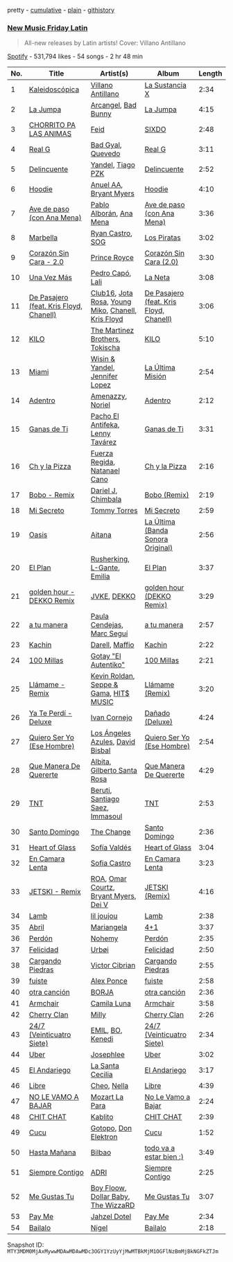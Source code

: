 pretty - [cumulative](/playlists/cumulative/37i9dQZF1DX1hVRardJ30X.md) - [plain](/playlists/plain/37i9dQZF1DX1hVRardJ30X) - [githistory](https://github.githistory.xyz/mackorone/spotify-playlist-archive/blob/main/playlists/plain/37i9dQZF1DX1hVRardJ30X)

### [New Music Friday Latin](https://open.spotify.com/playlist/37i9dQZF1DX1hVRardJ30X)

> All\-new releases by Latin artists! Cover: Villano Antillano

[Spotify](https://open.spotify.com/user/spotify) - 531,794 likes - 54 songs - 2 hr 48 min

| No. | Title | Artist(s) | Album | Length |
|---|---|---|---|---|
| 1 | [Kaleidoscópica](https://open.spotify.com/track/6M1qcLBhSBIDMmC9wprnLK) | [Villano Antillano](https://open.spotify.com/artist/1pi7nGhOM7PTHR5YEgXVGq) | [La Sustancia X](https://open.spotify.com/album/3vNcWxeBpYQJ9OkAcm3ch3) | 2:34 |
| 2 | [La Jumpa](https://open.spotify.com/track/5MxFWjuqQIsbNWbMdMdbli) | [Arcangel](https://open.spotify.com/artist/4SsVbpTthjScTS7U2hmr1X), [Bad Bunny](https://open.spotify.com/artist/4q3ewBCX7sLwd24euuV69X) | [La Jumpa](https://open.spotify.com/album/6LOhj1aK7vkGHJXtKU16PN) | 4:15 |
| 3 | [CHORRITO PA LAS ANIMAS](https://open.spotify.com/track/0CYTGMBYkwUxrj1MWDLrC5) | [Feid](https://open.spotify.com/artist/2LRoIwlKmHjgvigdNGBHNo) | [SIXDO](https://open.spotify.com/album/31L7J7AO993tSBxAunoeoa) | 2:48 |
| 4 | [Real G](https://open.spotify.com/track/6WU2eYUtOL91iROonROPyh) | [Bad Gyal](https://open.spotify.com/artist/4F4pp8NUW08JuXwnoxglpN), [Quevedo](https://open.spotify.com/artist/52iwsT98xCoGgiGntTiR7K) | [Real G](https://open.spotify.com/album/4zQmGdxbD2EOKItaKLMnrC) | 3:11 |
| 5 | [Delincuente](https://open.spotify.com/track/16xxTZHVPcKi9R3hwY6k0y) | [Yandel](https://open.spotify.com/artist/0eHQ9o50hj6ZDNBt6Ys1sD), [Tiago PZK](https://open.spotify.com/artist/5Y3MV9DZ0d87NnVm56qSY1) | [Delincuente](https://open.spotify.com/album/10Abca73iOgyBWR0EsZoDU) | 2:52 |
| 6 | [Hoodie](https://open.spotify.com/track/7DtsTnAn320fWxiw6bdAHe) | [Anuel AA](https://open.spotify.com/artist/2R21vXR83lH98kGeO99Y66), [Bryant Myers](https://open.spotify.com/artist/6w9ToX5slZ4uIdmD17hJ3c) | [Hoodie](https://open.spotify.com/album/4hbG4DAg7wlYF6cvmYv9Hb) | 4:10 |
| 7 | [Ave de paso \(con Ana Mena\)](https://open.spotify.com/track/41qCPzahT6jEvZiIFYyycC) | [Pablo Alborán](https://open.spotify.com/artist/5M9Bb4adKAgrOFOhc05Y50), [Ana Mena](https://open.spotify.com/artist/6k8mwkKJKKjBILo7ypBspl) | [Ave de paso \(con Ana Mena\)](https://open.spotify.com/album/6BArEoaNbHcObUE1DNELBn) | 3:36 |
| 8 | [Marbella](https://open.spotify.com/track/5mPuQwzVR3E7N43FxBBljc) | [Ryan Castro](https://open.spotify.com/artist/7j6DKwmjbxvpQO8h914uEz), [SOG](https://open.spotify.com/artist/18dspUI6gqabm5XCC2RcUD) | [Los Piratas](https://open.spotify.com/album/4fdcBGBSQvtI1DZ0PVxqCY) | 3:02 |
| 9 | [Corazón Sin Cara \- 2.0](https://open.spotify.com/track/2KYJkrhsEOmyUgeFPCHvkD) | [Prince Royce](https://open.spotify.com/artist/3MHaV05u0io8fQbZ2XPtlC) | [Corazón Sin Cara \(2.0\)](https://open.spotify.com/album/5HDywuzxDTbHC3FyKsv4bK) | 3:30 |
| 10 | [Una Vez Más](https://open.spotify.com/track/1Pm4oHKLf3IrPYjn8OajCg) | [Pedro Capó](https://open.spotify.com/artist/4QVBYiagIaa6ZGSPMbybpy), [Lali](https://open.spotify.com/artist/22P1OY4TRFRwhP0q29loQ8) | [La Neta](https://open.spotify.com/album/4jL4G1XbqAKQjp3irG9kl1) | 3:08 |
| 11 | [De Pasajero \(feat\. Kris Floyd, Chanell\)](https://open.spotify.com/track/55PITly4i7NIeKGavpWGnj) | [Club16](https://open.spotify.com/artist/2MXDat5eYxVcnHht0N2uSF), [Jota Rosa](https://open.spotify.com/artist/7gK06FGYa8dtJogKJXAG80), [Young Miko](https://open.spotify.com/artist/3qsKSpcV3ncke3hw52JSMB), [Chanell](https://open.spotify.com/artist/5cDfQlhT80II3f2ECXm6oA), [Kris Floyd](https://open.spotify.com/artist/7aG8YUI5alfF2pi0n5Cg5H) | [De Pasajero \(feat\. Kris Floyd, Chanell\)](https://open.spotify.com/album/6zAamQyFkO3KAx0m9k2OZO) | 3:06 |
| 12 | [KILO](https://open.spotify.com/track/5OTSZ0D28LQQ7eyQBVykFM) | [The Martinez Brothers](https://open.spotify.com/artist/7B1LLuCQk13H4Mb6CFBftU), [Tokischa](https://open.spotify.com/artist/2p4aN0Uxkk3iT3HK0cJ2cJ) | [KILO](https://open.spotify.com/album/52AvyYxCRm3RbgeIPebr0y) | 5:10 |
| 13 | [Miami](https://open.spotify.com/track/2wRlMMLTfPao0vHpAJPtlY) | [Wisin & Yandel](https://open.spotify.com/artist/1wZtkThiXbVNtj6hee6dz9), [Jennifer Lopez](https://open.spotify.com/artist/2DlGxzQSjYe5N6G9nkYghR) | [La Última Misión](https://open.spotify.com/album/08QB1puuJGgRx8N7Yn1twL) | 2:54 |
| 14 | [Adentro](https://open.spotify.com/track/4kG3m7rHjUJUJjhphH2m99) | [Amenazzy](https://open.spotify.com/artist/6kq4GHwUcUojGIu0ziSNXf), [Noriel](https://open.spotify.com/artist/3RtNN1VnooWEn3KQk03DUL) | [Adentro](https://open.spotify.com/album/5InIWV3przLuEIDwlbtxyU) | 2:12 |
| 15 | [Ganas de Ti](https://open.spotify.com/track/791kF1u1fflDhWfXs98QCL) | [Pacho El Antifeka](https://open.spotify.com/artist/03Enzet8KLMkjdeQnbqbmn), [Lenny Tavárez](https://open.spotify.com/artist/1pQWsZQehhS4wavwh7Fnxd) | [Ganas de Ti](https://open.spotify.com/album/4tdBbMgmNpN0mOEMswLmu9) | 3:31 |
| 16 | [Ch y la Pizza](https://open.spotify.com/track/1ySH55O0zbQBR77q8wQEyn) | [Fuerza Regida](https://open.spotify.com/artist/0ys2OFYzWYB5hRDLCsBqxt), [Natanael Cano](https://open.spotify.com/artist/0elWFr7TW8piilVRYJUe4P) | [Ch y la Pizza](https://open.spotify.com/album/6VaUzblJhXxcLimTzdImEa) | 2:16 |
| 17 | [Bobo \- Remix](https://open.spotify.com/track/27MRm3ERqaasIuqqONCgep) | [Dariel J](https://open.spotify.com/artist/2pam2WdDEmpm4xYsUcFlPI), [Chimbala](https://open.spotify.com/artist/4VVEpEhC8NcR7AqNEds42U) | [Bobo \(Remix\)](https://open.spotify.com/album/0ZatlaLzcdWxzLaSivJDae) | 2:19 |
| 18 | [Mi Secreto](https://open.spotify.com/track/0EL8nDCstXlfIUONRc8JTj) | [Tommy Torres](https://open.spotify.com/artist/264nbMzGPSkDZqTY8nXwCG) | [Mi Secreto](https://open.spotify.com/album/78zqrmLSjeNYaebSKuYzA8) | 2:59 |
| 19 | [Oasis](https://open.spotify.com/track/1bU795MH97xqMytiTzvHdI) | [Aitana](https://open.spotify.com/artist/7eLcDZDYHXZCebtQmVFL25) | [La Última \(Banda Sonora Original\)](https://open.spotify.com/album/2K8Jw6BgO5befV6LSdYXur) | 2:56 |
| 20 | [El Plan](https://open.spotify.com/track/7kwWynCThNe0IhUTxjRxtW) | [Rusherking](https://open.spotify.com/artist/3Apb2lGmGJaBmr0TTBJvIZ), [L\-Gante](https://open.spotify.com/artist/4YYxffPVDFe9XoqqbRW6Bq), [Emilia](https://open.spotify.com/artist/0AqlFI0tz2DsEoJlKSIiT9) | [El Plan](https://open.spotify.com/album/5eqFHmdJbYwxVQ9xDMF7Ql) | 3:37 |
| 21 | [golden hour \- DEKKO Remix](https://open.spotify.com/track/1vVWWMHBcxdL4KZxDaiBSO) | [JVKE](https://open.spotify.com/artist/164Uj4eKjl6zTBKfJLFKKK), [DEKKO](https://open.spotify.com/artist/6ZvYYrrfpb1Z7kICDyxWQE) | [golden hour \(DEKKO Remix\)](https://open.spotify.com/album/0tfbPZUnR6pTmBNxTnzjZm) | 3:29 |
| 22 | [a tu manera](https://open.spotify.com/track/2UulR6rTDXUGiPUkw01EMG) | [Paula Cendejas](https://open.spotify.com/artist/4EiI7Vls0NB16jLuexzCHC), [Marc Seguí](https://open.spotify.com/artist/5FQ8tBUtIamA2hRtatrYUF) | [a tu manera](https://open.spotify.com/album/7JSN1eVuYb4smT9EhBqK4g) | 2:57 |
| 23 | [Kachin](https://open.spotify.com/track/6mhWPv4qu7hBmBZlRs5vza) | [Darell](https://open.spotify.com/artist/1TtXnWcUs0FCkaZDPGYHdf), [Maffio](https://open.spotify.com/artist/5RzT7CM6Ot0sh0EHefMicV) | [Kachin](https://open.spotify.com/album/2pN1aM6Qq2mTsoHO1VosvY) | 2:22 |
| 24 | [100 Millas](https://open.spotify.com/track/6M5ZIM1AuWIlj5zkGcUPiN) | [Gotay "El Autentiko"](https://open.spotify.com/artist/6ieK9Ddas29reReO60on3o) | [100 Millas](https://open.spotify.com/album/5xI0QYkVNDYOjE8sPQqVZ3) | 2:21 |
| 25 | [Llámame \- Remix](https://open.spotify.com/track/6su7DzwrexLTCYBadDG4iR) | [Kevin Roldan](https://open.spotify.com/artist/1RBzGO6Nm3uyhUSxP7EDWO), [Seppe & Gama](https://open.spotify.com/artist/0F5CR3Pa9bThSXd4kyedcg), [HIT$ MUSIC](https://open.spotify.com/artist/44ALfmkGESKyMbbRrvw9gT) | [Llámame \(Remix\)](https://open.spotify.com/album/0jGKEYr3DgS2wwRkH3iwwP) | 3:20 |
| 26 | [Ya Te Perdí \- Deluxe](https://open.spotify.com/track/4Nvm7kFymlxLeF5Qd69nuB) | [Ivan Cornejo](https://open.spotify.com/artist/6PH3FLQAxtqYy46Zv08bpV) | [Dañado \(Deluxe\)](https://open.spotify.com/album/7dFnP4kqkS8va6P0UiVKaW) | 4:24 |
| 27 | [Quiero Ser Yo \(Ese Hombre\)](https://open.spotify.com/track/6gSo55R1Kl9qN3JiD4YtzD) | [Los Ángeles Azules](https://open.spotify.com/artist/0ZCO8oVkMj897cKgFH7fRW), [David Bisbal](https://open.spotify.com/artist/5gOJTI4TusSENizxhcG7jB) | [Quiero Ser Yo \(Ese Hombre\)](https://open.spotify.com/album/2TVZbwxhpXOlmGm0nZQd6q) | 2:54 |
| 28 | [Que Manera De Quererte](https://open.spotify.com/track/4fxCThGryzRzAt0E7r5R9Z) | [Albita](https://open.spotify.com/artist/4BFJdlcCGjmEEnDaUNdB4a), [Gilberto Santa Rosa](https://open.spotify.com/artist/27vNK840zYq6IfDijHPsv1) | [Que Manera De Quererte](https://open.spotify.com/album/621ZpF0yR8tu0a8GhyKrSn) | 4:29 |
| 29 | [TNT](https://open.spotify.com/track/333ABrYFF167f1S7UysiO3) | [Beruti](https://open.spotify.com/artist/4Ozcco9RkNmJtg7qkCy8zI), [Santiago Saez](https://open.spotify.com/artist/6cH6fFLynkDD94hGNqacHV), [Immasoul](https://open.spotify.com/artist/21neefJLiFuSR6sQlHDblG) | [TNT](https://open.spotify.com/album/0zcLHwrA7kV75InWNx0pS9) | 2:53 |
| 30 | [Santo Domingo](https://open.spotify.com/track/0iLN9FL8qQNsd13N5TVPAX) | [The Change](https://open.spotify.com/artist/0zIwbOKRX5V7rdUMsjX9dK) | [Santo Domingo](https://open.spotify.com/album/7MHtcxNInflrOkle3BVSSI) | 2:36 |
| 31 | [Heart of Glass](https://open.spotify.com/track/4qAuQIFDIlQUDLUQN1aPHp) | [Sofía Valdés](https://open.spotify.com/artist/0caswMNVJ7vPNC1Z7NOeCT) | [Heart of Glass](https://open.spotify.com/album/6HNtZqQFvOItPMymFKMqO7) | 3:04 |
| 32 | [En Camara Lenta](https://open.spotify.com/track/6rHlebUvcnfndGTIDB66gY) | [Sofia Castro](https://open.spotify.com/artist/54Dm36Il3hbJON4caC9ofw) | [En Camara Lenta](https://open.spotify.com/album/4B50gmMfVnHcMyURL9cZiq) | 3:23 |
| 33 | [JETSKI \- Remix](https://open.spotify.com/track/0ncCaYom8GIvfCjuecL2eP) | [ROA](https://open.spotify.com/artist/4cYbf45YbZptNISnhay0xH), [Omar Courtz](https://open.spotify.com/artist/3E12tRURRvPfHz0hAMCFYc), [Bryant Myers](https://open.spotify.com/artist/6w9ToX5slZ4uIdmD17hJ3c), [Dei V](https://open.spotify.com/artist/2YRyPiW98bpkARAS4B3OQP) | [JETSKI \(Remix\)](https://open.spotify.com/album/13W7b2LEH1MpoWPQzNpsHI) | 4:16 |
| 34 | [Lamb](https://open.spotify.com/track/1A9N05ZPTLWoDWTDGxWZ8z) | [lil joujou](https://open.spotify.com/artist/6UhGN5pVzgbBYjpqkxKM5F) | [Lamb](https://open.spotify.com/album/25RW5q6ZVQGv6GC3Mv6SXM) | 2:38 |
| 35 | [Abril](https://open.spotify.com/track/50o1XBmCMpoasw39taO8V1) | [Mariangela](https://open.spotify.com/artist/6rbhHufoSGkldXNhOtb6Mf) | [4+1](https://open.spotify.com/album/2DvddMCiT9dskF1esH7vut) | 3:37 |
| 36 | [Perdón](https://open.spotify.com/track/29M6pJLcQiCaO15QhPrHFT) | [Nohemy](https://open.spotify.com/artist/4EinPz5K01c3pu8ufwvD3P) | [Perdón](https://open.spotify.com/album/2jlVRYddldWw0PvazEfALS) | 2:35 |
| 37 | [Felicidad](https://open.spotify.com/track/1x2vZ3TgbFyAtmTEStNmUh) | [Urbøi](https://open.spotify.com/artist/4THv7qQa82UNW5DTtEqNOy) | [Felicidad](https://open.spotify.com/album/2WvuVN9e6qMTH5QWZIjka0) | 2:50 |
| 38 | [Cargando Piedras](https://open.spotify.com/track/2UjPnCrGVhtnLGVfZ27jgc) | [Victor Cibrian](https://open.spotify.com/artist/1iXdpCz3AeLEAvzqeNodt8) | [Cargando Piedras](https://open.spotify.com/album/2Z7e1CJ88hnq2tu47vK207) | 2:55 |
| 39 | [fuiste](https://open.spotify.com/track/6eS0nYJ6XDrdZfkvUotzp3) | [Alex Ponce](https://open.spotify.com/artist/2rtnKY7iQJHIEBnOd66DCO) | [fuiste](https://open.spotify.com/album/1rrMseTyOHnWnU6dbqZC2A) | 2:58 |
| 40 | [otra canción](https://open.spotify.com/track/2MHt7GnsqxgN3JmLmpxV0S) | [BORJA](https://open.spotify.com/artist/3n3mizV0nZXD1pKzRGoBGw) | [otra canción](https://open.spotify.com/album/60O8Hgw5ZKxk5kRWoXcsoT) | 2:36 |
| 41 | [Armchair](https://open.spotify.com/track/4mM8j47ojwcplkxlGRgGtg) | [Camila Luna](https://open.spotify.com/artist/1aMXU2xuC6FdOyD7SFdL3X) | [Armchair](https://open.spotify.com/album/4SKSmSbWIBrw3J1bOYIM7O) | 3:58 |
| 42 | [Cherry Clan](https://open.spotify.com/track/5fsi4dT2XHrXcjVhtCbXa9) | [Milly](https://open.spotify.com/artist/7kXCcNRLEnblbTAppPraBp) | [Cherry Clan](https://open.spotify.com/album/0TMVQn0rfA3oc5xwBrpSCr) | 2:26 |
| 43 | [24/7 \(Veinticuatro Siete\)](https://open.spotify.com/track/2Qn2wHU8bcXuxAMfbhl4QG) | [EMIL](https://open.spotify.com/artist/5XeDmt0B3iDEHhLft6kr8a), [BO](https://open.spotify.com/artist/5ypVMdb4muzn345Pq36FfJ), [Kenedi](https://open.spotify.com/artist/1Xu6ojku8vwB3wSpkADisk) | [24/7 \(Veinticuatro Siete\)](https://open.spotify.com/album/3SXrdl36hqmYhR1GUTWDry) | 2:34 |
| 44 | [Uber](https://open.spotify.com/track/44ZdEjoT6XMlqVT5bGuCsc) | [Josephlee](https://open.spotify.com/artist/4pjKgubEZt1C7vtkDhsfyY) | [Uber](https://open.spotify.com/album/4NMVnR8X6trdUdmh2INuVh) | 3:02 |
| 45 | [El Andariego](https://open.spotify.com/track/7wHbXIqqJuQpYSp0d8TRw6) | [La Santa Cecilia](https://open.spotify.com/artist/2FZrEn80eCoWrrkGXPLF0v) | [El Andariego](https://open.spotify.com/album/5wWLO2m9ivtQ3uS2Cs1xnu) | 3:17 |
| 46 | [Libre](https://open.spotify.com/track/6zmlvhQshwFBAIpOOAEVfb) | [Cheo](https://open.spotify.com/artist/2sshGYdyr1ZEl4Np76RRxG), [Nella](https://open.spotify.com/artist/6hgiVWraSMs9mbUrhPq8Oh) | [Libre](https://open.spotify.com/album/7oBjTSSK15OF6X5kFJJugd) | 4:39 |
| 47 | [NO LE VAMO A BAJAR](https://open.spotify.com/track/6dklNMmKRB4IFv5jPGzrqW) | [Mozart La Para](https://open.spotify.com/artist/0odliLZMTk45CEVzF3Zocl) | [No Le Vamo a Bajar](https://open.spotify.com/album/4dkyo9x7dsY99DitBxbpMK) | 2:24 |
| 48 | [CHIT CHAT](https://open.spotify.com/track/5yGHTDCbNqANSwERsksbzH) | [Kablito](https://open.spotify.com/artist/51aWHhJ7AjxKmZ4dDUc0sm) | [CHIT CHAT](https://open.spotify.com/album/5uAKKOqPlUGj3VdaxQG02d) | 2:39 |
| 49 | [Cucu](https://open.spotify.com/track/3yEKNpbidJe62qYAmR6YvJ) | [Gotopo](https://open.spotify.com/artist/0rmwkyTOL6DJ3GISXikmUF), [Don Elektron](https://open.spotify.com/artist/7DlW3AsJBngztfUBjAY0W2) | [Cucu](https://open.spotify.com/album/4FcpN9Cb9g8RWeQFY1LcZc) | 1:52 |
| 50 | [Hasta Mañana](https://open.spotify.com/track/6EXT5R2CmA4KbXVEbw24og) | [Bilbao](https://open.spotify.com/artist/0auztALogdXmk4KYvF1FoT) | [todo va a estar bien :\)](https://open.spotify.com/album/28vgZhRk1d58NrJXERHMQz) | 3:49 |
| 51 | [Siempre Contigo](https://open.spotify.com/track/5kzPDr6rlrmRXBV6T1EuDR) | [ADRI](https://open.spotify.com/artist/4dpXYalt8qXd3R4yLPQE7E) | [Siempre Contigo](https://open.spotify.com/album/7uF3cxAT070epqu5YEfMQk) | 2:25 |
| 52 | [Me Gustas Tu](https://open.spotify.com/track/6HBw5orW060UCd6QqlEjZm) | [Boy Floow](https://open.spotify.com/artist/7BpVajf4u0UppSryddYBPN), [Dollar Baby](https://open.spotify.com/artist/4GYf5z6XmcUYvuX61r2SlI), [The WizzaRD](https://open.spotify.com/artist/3U7aFzWrDdJFzDgxmQkuXB) | [Me Gustas Tu](https://open.spotify.com/album/6PzdymA9hSOQh9G8Z8eRpA) | 3:07 |
| 53 | [Pay Me](https://open.spotify.com/track/24ajCRB8V5vXf2sd07TVc9) | [Jahzel Dotel](https://open.spotify.com/artist/6hlXL8UbjhyrvkEudpcCKT) | [Pay Me](https://open.spotify.com/album/2FXg7qINOiLSk9LDvVAFIR) | 2:34 |
| 54 | [Bailalo](https://open.spotify.com/track/7nBmmDG3zXvgipHTXUs0yL) | [Nigel](https://open.spotify.com/artist/1CEX09QFQGNdyIzFLKYksf) | [Bailalo](https://open.spotify.com/album/2ncWaC8K6argIroAcZCxoa) | 2:18 |

Snapshot ID: `MTY3MDM0MjAxMywwMDAwMDAwMDc3OGY1YzUyYjMwMTBkMjM1OGFlNzBmMjBkNGFkZTJm`
